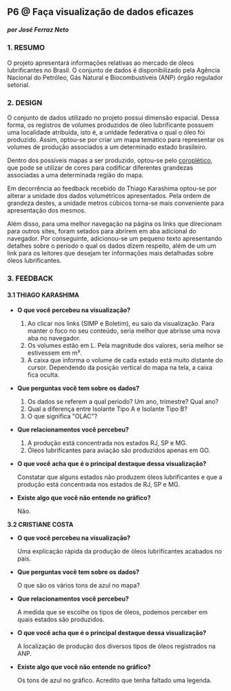 ## P6 @ Faça visualização de dados eficazes

##### por José Ferraz Neto



### 1. RESUMO

O projeto apresentará informações relativas ao mercado de óleos lubrificantes no Brasil. O conjunto de dados é disponibilizado pela Agência Nacional do Petróleo, Gás Natural e Biocombustíveis (ANP) órgão regulador setorial.

### 2. DESIGN

O conjunto de dados utilizado no projeto possui dimensão espacial. Dessa forma, os registros de volumes produzidos de óleo lubrificante possuem uma localidade atribuída, isto é, a unidade federativa o qual o óleo foi produzido. Assim, optou-se por criar um mapa temático para representar os volumes de produção associados a um determinado estado brasileiro.  

Dentro dos possíveis mapas a ser produzido, optou-se pelo [coroplético](https://pt.wikipedia.org/wiki/Mapa_coropl%C3%A9tico), que pode se utilizar de cores para codificar diferentes grandezas associadas a uma determinada região do mapa.

Em decorrência ao feedback recebido do Thiago Karashima optou-se por alterar a unidade dos dados volumétricos apresentados. Pela ordem de grandeza destes, a unidade metros cúbicos torna-se mais conveniente para apresentação dos mesmos.

Além disso, para uma melhor navegação na página os links que direcionam para outros sites, foram setados para abrirem em aba adicional do navegador. Por conseguinte, adicionou-se um pequeno texto apresentando detalhes sobre o período o qual os dados dizem respeito, além de um um link para os leitores que desejam ter informações mais detalhadas sobre óleos lubrificantes.

### 3. FEEDBACK

#### 3.1 THIAGO KARASHIMA

- **O que você percebeu na visualização?**
  1. Ao clicar nos links (SIMP e Boletim), eu saio da visualização. Para manter o foco no seu conteúdo, seria melhor que abrisse uma nova aba no navegador. 
  2. Os volumes estão em L. Pela magnitude dos valores, seria melhor se estivessem em m³.
  3. A caixa que informa o volume de cada estado está muito distante do cursor. Dependendo da posição vertical do mapa na tela, a caixa fica oculta.


- **Que perguntas você tem sobre os dados?**

  1. Os dados se referem a qual período? Um ano, trimestre? Qual ano?
  2. Qual a diferença entre Isolante Tipo A e Isolante Tipo B?
  3. O que significa "OLAC"?

- **Que relacionamentos você percebeu?**

  1. A produção está concentrada nos estados RJ, SP e MG.
  2. Óleos lubrificantes para aviação são produzidos apenas em GO.

- **O que você acha que é o principal destaque dessa visualização?**

  Constatar que alguns estados não produzem óleos lubrificantes e que a produção está concentrada nos estados de RJ, SP e MG.

- **Existe algo que você não entende no gráfico?**

  Não.


**3.2 CRISTIANE COSTA**

- **O que você percebeu na visualização?**

  Uma explicação rápida da produção de óleos lubrificantes acabados no país.

- **Que perguntas você tem sobre os dados?**

  O que são os vários tons de azul no mapa?

- **Que relacionamentos você percebeu?**

  A medida que se escolhe os tipos de óleos, podemos perceber em quais estados são produzidos.

- **O que você acha que é o principal destaque dessa visualização?**

  A localização de produção dos diversos tipos de óleos registrados na ANP.

- **Existe algo que você não entende no gráfico?**

  Os tons de azul no gráfico. Acredito que tenha faltado uma legenda.